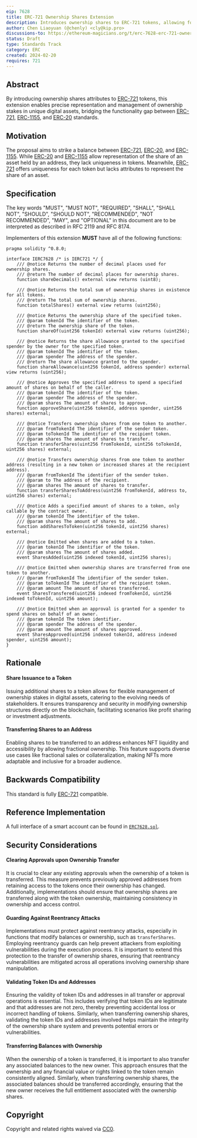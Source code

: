 ```yaml
---
eip: 7628
title: ERC-721 Ownership Shares Extension
description: Introduces ownership shares to ERC-721 tokens, allowing for queryable, transferable, and approvable fractional ownership.
author: Chen Liaoyuan (@chenly) <cly@kip.pro>
discussions-to: https://ethereum-magicians.org/t/erc-7628-erc-721-ownership-shares-extension/18744
status: Draft
type: Standards Track
category: ERC
created: 2024-02-20
requires: 721
---
```


## Abstract

By introducing ownership shares attributes to [ERC-721](./eip-721.md) tokens, this extension enables precise representation and management of ownership stakes in unique digital assets, bridging the functionality gap between [ERC-721](./eip-721.md), [ERC-1155](./eip-1155.md), and [ERC-20](./eip-20.md) standards.

## Motivation

The proposal aims to strike a balance between [ERC-721](./eip-721.md), [ERC-20](./eip-20.md), and [ERC-1155](./eip-1155.md). While [ERC-20](./eip-20.md) and [ERC-1155](./eip-1155.md) allow representation of the share of an asset held by an address, they lack uniqueness in tokens. Meanwhile, [ERC-721](./eip-721.md) offers uniqueness for each token but lacks attributes to represent the share of an asset.

## Specification

The key words "MUST", "MUST NOT", "REQUIRED", "SHALL", "SHALL NOT", "SHOULD", "SHOULD NOT", "RECOMMENDED", "NOT RECOMMENDED", "MAY", and "OPTIONAL" in this document are to be interpreted as described in RFC 2119 and RFC 8174.

Implementers of this extension **MUST** have all of the following functions:

```solidity
pragma solidity ^0.8.0;

interface IERC7628 /* is IERC721 */ {
    /// @notice Returns the number of decimal places used for ownership shares.
    /// @return The number of decimal places for ownership shares.
    function shareDecimals() external view returns (uint8);

    /// @notice Returns the total sum of ownership shares in existence for all tokens.
    /// @return The total sum of ownership shares.
    function totalShares() external view returns (uint256);

    /// @notice Returns the ownership share of the specified token.
    /// @param tokenId The identifier of the token.
    /// @return The ownership share of the token.
    function shareOf(uint256 tokenId) external view returns (uint256);

    /// @notice Returns the share allowance granted to the specified spender by the owner for the specified token.
    /// @param tokenId The identifier of the token.
    /// @param spender The address of the spender.
    /// @return The share allowance granted to the spender.
    function shareAllowance(uint256 tokenId, address spender) external view returns (uint256);

    /// @notice Approves the specified address to spend a specified amount of shares on behalf of the caller.
    /// @param tokenId The identifier of the token.
    /// @param spender The address of the spender.
    /// @param shares The amount of shares to approve.
    function approveShare(uint256 tokenId, address spender, uint256 shares) external;

    /// @notice Transfers ownership shares from one token to another.
    /// @param fromTokenId The identifier of the sender token.
    /// @param toTokenId The identifier of the recipient token.
    /// @param shares The amount of shares to transfer.
    function transferShares(uint256 fromTokenId, uint256 toTokenId, uint256 shares) external;

    /// @notice Transfers ownership shares from one token to another address (resulting in a new token or increased shares at the recipient address).
    /// @param fromTokenId The identifier of the sender token.
    /// @param to The address of the recipient.
    /// @param shares The amount of shares to transfer.
    function transferSharesToAddress(uint256 fromTokenId, address to, uint256 shares) external; 

    /// @notice Adds a specified amount of shares to a token, only callable by the contract owner.
    /// @param tokenId The identifier of the token.
    /// @param shares The amount of shares to add.
    function addSharesToToken(uint256 tokenId, uint256 shares) external;

    /// @notice Emitted when shares are added to a token.
    /// @param tokenId The identifier of the token.
    /// @param shares The amount of shares added.
    event SharesAdded(uint256 indexed tokenId, uint256 shares);

    /// @notice Emitted when ownership shares are transferred from one token to another.
    /// @param fromTokenId The identifier of the sender token.
    /// @param toTokenId The identifier of the recipient token.
    /// @param amount The amount of shares transferred.
    event SharesTransfered(uint256 indexed fromTokenId, uint256 indexed toTokenId, uint256 amount);

    /// @notice Emitted when an approval is granted for a spender to spend shares on behalf of an owner.
    /// @param tokenId The token identifier.
    /// @param spender The address of the spender.
    /// @param amount The amount of shares approved.
    event SharesApproved(uint256 indexed tokenId, address indexed spender, uint256 amount);
}
```

## Rationale

#### Share Issuance to a Token

Issuing additional shares to a token allows for flexible management of ownership stakes in digital assets, catering to the evolving needs of stakeholders. It ensures transparency and security in modifying ownership structures directly on the blockchain, facilitating scenarios like profit sharing or investment adjustments.

#### Transferring Shares to an Address

Enabling shares to be transferred to an address enhances NFT liquidity and accessibility by allowing fractional ownership. This feature supports diverse use cases like fractional sales or collateralization, making NFTs more adaptable and inclusive for a broader audience.

## Backwards Compatibility

This standard is fully [ERC-721](./eip-721.md) compatible.

## Reference Implementation

A full interface of a smart account can be found in [`ERC7628.sol`](../assets/eip-7628/ERC7628.sol).

## Security Considerations

#### Clearing Approvals upon Ownership Transfer
It is crucial to clear any existing approvals when the ownership of a token is transferred. This measure prevents previously approved addresses from retaining access to the tokens once their ownership has changed. Additionally, implementations should ensure that ownership shares are transferred along with the token ownership, maintaining consistency in ownership and access control.

#### Guarding Against Reentrancy Attacks
Implementations must protect against reentrancy attacks, especially in functions that modify balances or ownership, such as `transferShares`. Employing reentrancy guards can help prevent attackers from exploiting vulnerabilities during the execution process. It is important to extend this protection to the transfer of ownership shares, ensuring that reentrancy vulnerabilities are mitigated across all operations involving ownership share manipulation.

#### Validating Token IDs and Addresses
Ensuring the validity of token IDs and addresses in all transfer or approval operations is essential. This includes verifying that token IDs are legitimate and that addresses are not zero, thereby preventing accidental loss or incorrect handling of tokens. Similarly, when transferring ownership shares, validating the token IDs and addresses involved helps maintain the integrity of the ownership share system and prevents potential errors or vulnerabilities.

#### Transferring Balances with Ownership
When the ownership of a token is transferred, it is important to also transfer any associated balances to the new owner. This approach ensures that the ownership and any financial value or rights linked to the token remain consistently aligned. Similarly, when transferring ownership shares, the associated balances should be transferred accordingly, ensuring that the new owner receives the full entitlement associated with the ownership shares.

## Copyright

Copyright and related rights waived via [CC0](../LICENSE.md).
